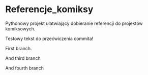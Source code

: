 # Referencje_komiksy
Pythonowy projekt ułatwiający dobieranie referencji do projektów komiksowych.

Testowy tekst do przećwiczenia commita!

First branch.

And third branch

And fourth branch
